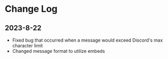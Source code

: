# Change Log
 
## 2023-8-22
 
- Fixed bug that occurred when a message would exceed Discord's max character limit
- Changed message format to utilize embeds
 
<!--### Added
- 

### Changed
 
### Fixed--!>